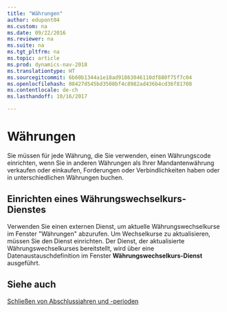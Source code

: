 ```yaml
---
title: "Währungen"
author: edupont04
ms.custom: na
ms.date: 09/22/2016
ms.reviewer: na
ms.suite: na
ms.tgt_pltfrm: na
ms.topic: article
ms.prod: dynamics-nav-2018
ms.translationtype: HT
ms.sourcegitcommit: 6b60b1344a1e18ad91863046110df880f75f7c04
ms.openlocfilehash: 08427d545bd3508bf4c8982ad436b4cd36f81708
ms.contentlocale: de-ch
ms.lasthandoff: 10/16/2017

---
```


# <a name="currencies"></a>Währungen
Sie müssen für jede Währung, die Sie verwenden, einen Währungscode einrichten, wenn Sie in anderen Währungen als Ihrer Mandantenwährung verkaufen oder einkaufen, Forderungen oder Verbindlichkeiten haben oder in unterschiedlichen Währungen buchen.  

## <a name="set-up-a-currency-exchange-rate-service"></a>Einrichten eines Währungswechselkurs-Dienstes
Verwenden Sie einen externen Dienst, um aktuelle Währungswechselkurse im Fenster "Währungen" abzurufen. Um Wechselkurse zu aktualisieren, müssen Sie den Dienst einrichten.
Der Dienst, der aktualisierte Währungswechselkurses bereitstellt, wird über eine Datenaustauschdefinition im Fenster **Währungswechselkurs-Dienst** ausgeführt.  

## <a name="see-also"></a>Siehe auch
[Schließen von Abschlussjahren und -perioden](year-close-years-periods.md)

